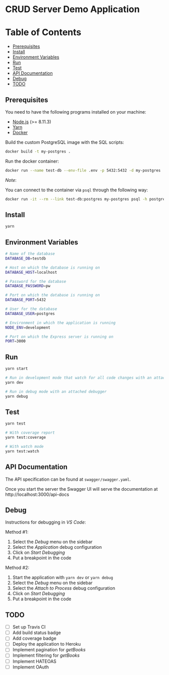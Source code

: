 # CRUD Server Demo Application

Table of Contents
=================

* [Prerequisites](#prerequisites)
* [Install](#install)
* [Environment Variables](#environment-variables)
* [Run](#run)
* [Test](#test)
* [API Documentation](#api-documentation)
* [Debug](#debug)
* [TODO](#todo)

## Prerequisites

You need to have the following programs installed on your machine:
- [Node.js](https://nodejs.org/) (>= 8.11.3)
- [Yarn](https://yarnpkg.com/)
- [Docker](https://www.docker.com/)

Build the custom PostgreSQL image with the SQL scripts:
```sh
docker build -t my-postgres .
```

Run the docker container:
```sh
docker run --name test-db --env-file .env -p 5432:5432 -d my-postgres
```

_Note_:

You can connect to the container via `psql` through the following way:
```sh
docker run -it --rm --link test-db:postgres my-postgres psql -h postgres -U postgres
```

## Install

```sh
yarn
```

## Environment Variables

```sh
# Name of the database
DATABASE_DB=testdb

# Host on which the database is running on
DATABASE_HOST=localhost

# Password for the database
DATABASE_PASSWORD=pw

# Port on which the database is running on
DATABASE_PORT=5432

# User for the database
DATABASE_USER=postgres

# Environment in which the application is running 
NODE_ENV=development

# Port on which the Express server is running on
PORT=3000
```

## Run

```sh
yarn start

# Run in development mode that watch for all code changes with an attached debugger
yarn dev

# Run in debug mode with an attached debugger
yarn debug
```

## Test

```sh
yarn test

# With coverage report
yarn test:coverage

# With watch mode
yarn test:watch
```

## API Documentation

The API specification can be found at `swagger/swagger.yaml`.

Once you start the server the Swagger UI will serve the documentation at http://localhost:3000/api-docs

## Debug

Instructions for debugging in _VS Code_:

Method #1:

1. Select the _Debug_ menu on the sidebar
2. Select the _Application_ debug configuration
3. Click on _Start Debugging_
4. Put a breakpoint in the code

Method #2:

1. Start the application with `yarn dev` or `yarn debug`
2. Select the _Debug_ menu on the sidebar
3. Select the _Attach to Process_ debug configuration
4. Click on _Start Debugging_
5. Put a breakpoint in the code

## TODO

- [ ] Set up Travis CI
- [ ] Add build status badge
- [ ] Add coverage badge
- [ ] Deploy the application to Heroku
- [ ] Implement pagination for _getBooks_
- [ ] Implement filtering for _getBooks_
- [ ] Implement HATEOAS
- [ ] Implement OAuth